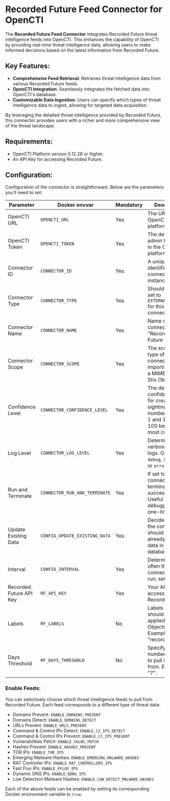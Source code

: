 # Recorded Future Feed Connector for OpenCTI

The **Recorded Future Feed Connector** integrates Recorded Future threat intelligence feeds into OpenCTI. This enhances the capability of OpenCTI by providing real-time threat intelligence data, allowing users to make informed decisions based on the latest information from Recorded Future.

## Key Features:

- **Comprehensive Feed Retrieval**: Retrieves threat intelligence data from various Recorded Future feeds.
- **OpenCTI Integration**: Seamlessly integrates the fetched data into OpenCTI's database.
- **Customizable Data Ingestion**: Users can specify which types of threat intelligence data to ingest, allowing for targeted data acquisition.

By leveraging the detailed threat intelligence provided by Recorded Future, this connector provides users with a richer and more comprehensive view of the threat landscape.

## Requirements:
- OpenCTI Platform version 5.12.28 or higher.
- An API Key for accessing Recorded Future.

## Configuration:

Configuration of the connector is straightforward. Below are the parameters you'll need to set:

| Parameter | Docker envvar | Mandatory | Description |
| --- | --- | --- | --- |
| OpenCTI URL | `OPENCTI_URL` | Yes | The URL of the OpenCTI platform. |
| OpenCTI Token | `OPENCTI_TOKEN` | Yes | The default admin token set in the OpenCTI platform. |
| Connector ID | `CONNECTOR_ID` | Yes | A unique `UUIDv4` identifier for this connector instance. |
| Connector Type | `CONNECTOR_TYPE` | Yes | Should always be set to `EXTERNAL_IMPORT` for this connector. |
| Connector Name | `CONNECTOR_NAME` | Yes | Name of the connector. E.g., "Recorded Future Feed". |
| Connector Scope | `CONNECTOR_SCOPE` | Yes | The scope or type of data the connector is importing, either a MIME type or Stix Object. |
| Confidence Level | `CONNECTOR_CONFIDENCE_LEVEL` | Yes | The default confidence level for created sightings. It's a number between 1 and 100, with 100 being the most confident. |
| Log Level | `CONNECTOR_LOG_LEVEL` | Yes | Determines the verbosity of the logs. Options are `debug`, `info`, `warn`, or `error`. |
| Run and Terminate | `CONNECTOR_RUN_AND_TERMINATE` | Yes | If set to true, the connector will terminate after a successful run. Useful for debugging or one-time runs. |
| Update Existing Data | `CONFIG_UPDATE_EXISTING_DATA` | Yes | Decide whether the connector should update already existing data in the database. |
| Interval | `CONFIG_INTERVAL` | Yes | Determines how often the connector will run, set in hours. |
| Recorded Future API Key | `RF_API_KEY` | Yes | Your API Key for accessing Recorded Future. |
| Labels | `RF_LABELS` | No | Labels that should be applied to Stix Objects. Example: "recordedfuture". |
| Days Threshold | `RF_DAYS_THRESHOLD` | No | Specify the number of days to pull indicators from. Example: "7". |

### Enable Feeds:

You can selectively choose which threat intelligence feeds to pull from Recorded Future. Each feed corresponds to a different type of threat data:

- Domains Prevent: `ENABLE_DOMAINS_PREVENT`
- Domains Detect: `ENABLE_DOMAINS_DETECT`
- URLs Prevent: `ENABLE_URLS_PREVENT`
- Command & Control IPs Detect: `ENABLE_C2_IPS_DETECT`
- Command & Control IPs Prevent: `ENABLE_C2_IPS_PREVENT`
- Vulnerabilities Patch: `ENABLE_VULNS_PATCH`
- Hashes Prevent: `ENABLE_HASHES_PREVENT`
- TOR IPs: `ENABLE_TOR_IPS`
- Emerging Malware Hashes: `ENABLE_EMERGING_MALWARE_HASHES`
- RAT Controller IPs: `ENABLE_RAT_CONTROLLERS_IPS`
- Fast Flux IPs: `ENABLE_FFLUX_IPS`
- Dynamic DNS IPs: `ENABLE_DDNS_IPS`
- Low Detection Malware Hashes: `ENABLE_LOW_DETECT_MALWARE_HASHES`

Each of the above feeds can be enabled by setting its corresponding Docker environment variable to `true`.
